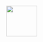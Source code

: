 <p align="center">
    <a href="https://www.hackerrank.com/profile/123bhushanshash1">
        <img height=85 src="https://user-images.githubusercontent.com/1194257/65596422-1cef2080-df97-11e9-9abb-a225204d1805.png">
    </a>
</p>
